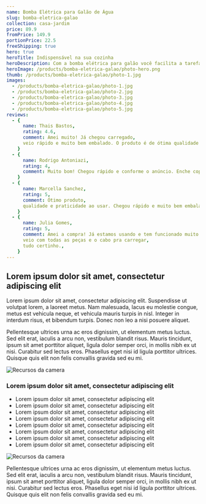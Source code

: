 ```yaml
---
name: Bomba Elétrica para Galão de Água
slug: bomba-eletrica-galao
collection: casa-jardim
price: 89.9
fromPrice: 149.9
portionPrice: 22.5
freeShipping: true
hero: true
heroTitle: Indispensável na sua cozinha
heroDescription: Com a bomba elétrica para galão você facilita a tarefa de retirar água de galões de água pesados.
heroImage: /products/bomba-eletrica-galao/photo-hero.png
thumb: /products/bomba-eletrica-galao/photo-1.jpg
images:
  - /products/bomba-eletrica-galao/photo-1.jpg
  - /products/bomba-eletrica-galao/photo-2.jpg
  - /products/bomba-eletrica-galao/photo-3.jpg
  - /products/bomba-eletrica-galao/photo-4.jpg
  - /products/bomba-eletrica-galao/photo-5.jpg
reviews:
  - {
      name: Thais Bastos,
      rating: 4.6,
      comment: Amei muito! Já chegou carregado,
      veio rápido e muito bem embalado. O produto é de ótima qualidade!,
    }
  - {
      name: Rodrigo Antoniazi,
      rating: 4,
      comment: Muito bom! Chegou rápido e conforme o anúncio. Enche copo e garrafa bem rápido.,
    }
  - {
      name: Marcella Sanchez,
      rating: 5,
      comment: Ótimo produto,
      qualidade e praticidade ao usar. Chegou rápido e muito bem embalado.,
    }
  - {
      name: Julia Gomes,
      rating: 5,
      comment: Amei a compra! Já estamos usando e tem funcionado muito bem. Chegou rápido em Recife,
      veio com todas as peças e o cabo pra carregar,
      tudo certinho.,
    }
---
```


## Lorem ipsum dolor sit amet, consectetur adipiscing elit

Lorem ipsum dolor sit amet, consectetur adipiscing elit. Suspendisse ut volutpat lorem, a laoreet metus. Nam malesuada, lacus eu molestie congue, metus est vehicula neque, et vehicula mauris turpis in nisl. Integer in interdum risus, et bibendum turpis. Donec non leo a nisi posuere aliquet.

Pellentesque ultrices urna ac eros dignissim, ut elementum metus luctus. Sed elit erat, iaculis a arcu non, vestibulum blandit risus. Mauris tincidunt, ipsum sit amet porttitor aliquet, ligula dolor semper orci, in mollis nibh ex ut nisi. Curabitur sed lectus eros. Phasellus eget nisi id ligula porttitor ultrices. Quisque quis elit non felis convallis gravida sed eu mi.

![Recursos da camera](/products/bomba-eletrica-galao/photo-5.jpg)

### Lorem ipsum dolor sit amet, consectetur adipiscing elit

- Lorem ipsum dolor sit amet, consectetur adipiscing elit
- Lorem ipsum dolor sit amet, consectetur adipiscing elit
- Lorem ipsum dolor sit amet, consectetur adipiscing elit
- Lorem ipsum dolor sit amet, consectetur adipiscing elit
- Lorem ipsum dolor sit amet, consectetur adipiscing elit
- Lorem ipsum dolor sit amet, consectetur adipiscing elit
- Lorem ipsum dolor sit amet, consectetur adipiscing elit
- Lorem ipsum dolor sit amet, consectetur adipiscing elit

![Recursos da camera](/products/bomba-eletrica-galao/photo-3.jpg)

Pellentesque ultrices urna ac eros dignissim, ut elementum metus luctus. Sed elit erat, iaculis a arcu non, vestibulum blandit risus. Mauris tincidunt, ipsum sit amet porttitor aliquet, ligula dolor semper orci, in mollis nibh ex ut nisi. Curabitur sed lectus eros. Phasellus eget nisi id ligula porttitor ultrices. Quisque quis elit non felis convallis gravida sed eu mi.
